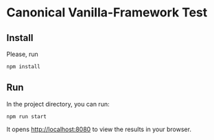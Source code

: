 # Canonical Vanilla-Framework Test

## Install
Please, run

`npm install`

## Run
In the project directory, you can run:

`npm run start`

It opens [http://localhost:8080](http://localhost:8080) to view the results in your browser.
